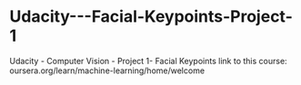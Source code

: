 # Udacity---Facial-Keypoints-Project-1
Udacity - Computer Vision - Project 1- Facial Keypoints
link to this course: oursera.org/learn/machine-learning/home/welcome
